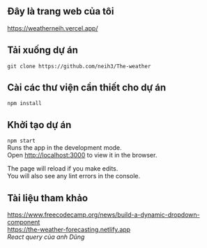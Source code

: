 ## Đây là trang web của tôi

https://weatherneih.vercel.app/

## Tải xuống dự án

`git clone https://github.com/neih3/The-weather`

## Cài các thư viện cần thiết cho dự án

`npm install`

## Khởi tạo dự án

`npm start` \
Runs the app in the development mode.\
Open [http://localhost:3000](http://localhost:3000) to view it in the browser.

The page will reload if you make edits.\
You will also see any lint errors in the console.

## Tài liệu tham khảo

https://www.freecodecamp.org/news/build-a-dynamic-dropdown-component \
https://the-weather-forecasting.netlify.app \
_React query của anh Dũng_
